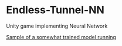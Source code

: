 # Endless-Tunnel-NN
Unity game implementing Neural Network

[Sample of a somewhat trained model running](https://www.youtube.com/watch?v=0eDMWykNjeE)
